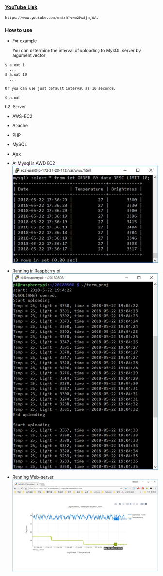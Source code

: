 ### [YouTube Link](https://www.youtube.com/watch?v=m2MxSjajOAo)
```
https://www.youtube.com/watch?v=m2MxSjajOAo
```

### How to use

* For example

    You can determine the interval of uploading to MySQL server by argument vector
```
$ a.out 1
  ...
$ a.out 10
  ...
```

    Or you can use just default interval as 10 seconds.
    
```
$ a.out
```

h2. Server

* AWS-EC2
* Apache
* PHP
* MySQL
* Ajax



* At Mysql in AWD EC2
![MySQL](./image/MySQL.jpg)

* Running in Raspberry pi
![Running](./image/Running.jpg)

* Running Web-server
![web](./image/web.jpg)
